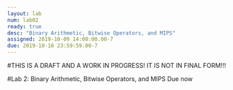 ```yaml
---
layout: lab
num: lab02
ready: true
desc: "Binary Arithmetic, Bitwise Operators, and MIPS"
assigned: 2019-10-09 14:00:00.00-7
due: 2019-10-16 23:59:59.00-7
---
```


#THIS IS A DRAFT AND A WORK IN PROGRESS! IT IS NOT IN FINAL FORM!!!

#Lab 2: Binary Arithmetic, Bitwise Operators, and MIPS
Due now

